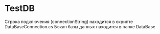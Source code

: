 # TestDB

Строка подключения (connectionString) находится в скрипте DataBaseConnection.cs
Бэкап базы данных находится в папке DataBase
